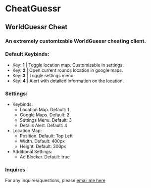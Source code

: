 # CheatGuessr
## WorldGuessr Cheat

### An extremely customizable WorldGuessr cheating client.

### Default Keybinds:
- Key: **1** | Toggle location map. Customizable in settings.
- Key: **2** | Open current rounds location in google maps.
- Key: **3** | Toggle settings menu.
- Key: **4** | Alert with detailed information on the location.

### Settings:
- Keybinds:
  - Location Map. Default: 1
  - Google Maps. Default: 2
  - Settings Menu. Default: 3
  - Details Alert. Default: 4
- Location Map:
  - Position. Default: Top Left
  - Width. Default: 400px
  - Height. Default: 300px
- Additional Settings:
  - Ad Blocker. Default: true

### Inquires
For any inquires/questions, please [email me here](mailto:cheatguessr@gmail.com?subject=CheatGuessr%20%7C%20WorldGuessr%20Inquire)
